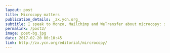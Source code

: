 ```yaml
---
layout: post
title: Microcopy matters
publication_details: _zx.ycn.org_
subtitle: I speak to Monzo, Mailchimp and WeTransfer about microcopy: small words that do the heavy-lifting.
permalink: /post3/
image: post-bg.jpg
date: 2017-02-20 00:10:45
link: http://zx.ycn.org/editorial/mircrocopy/
---
```

